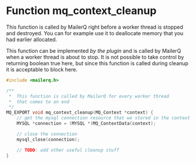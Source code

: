 # Function mq_context_cleanup

This function is called by MailerQ right before a worker thread is stopped and destroyed. You can for example use it to deallocate
memory that you had earlier allocated.

This function can be implemented _by the plugin_ and is called by MailerQ when a worker thread is about to stop. It is not possible
to take control by returning boolean true here, but since this function is called during cleanup it is acceptable to block here.

````c
#include <mailerq.h>

/**
 *  This function is called by MailerQ for every worker thread
 *  that comes to an end
 */
MQ_EXPORT void mq_context_cleanup(MQ_Context *context) {
    // get the mysql connection resource that we stored in the context
    MYSQL *connection = (MYSQL *)MQ_ContextData(context);

    // close the connection
    mysql_close(connection);

    // TODO: add other useful cleanup stuff
}
````
